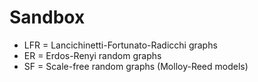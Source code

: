 Sandbox
=======

* LFR = Lancichinetti-Fortunato-Radicchi graphs
* ER = Erdos-Renyi random graphs
* SF = Scale-free random graphs (Molloy-Reed models)
